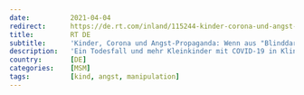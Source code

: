 ```yaml
---
date:          2021-04-04
redirect:      https://de.rt.com/inland/115244-kinder-corona-und-angst-propaganda/
title:         RT DE
subtitle:      'Kinder, Corona und Angst-Propaganda: Wenn aus "Blinddarm" und Co. schwerkranke COVID-Babys werden'
description:   'Ein Todesfall und mehr Kleinkinder mit COVID-19 in Kliniken? An der Nachricht, die von mehreren Medien und einer Nachrichtenagentur verbreitet wurde, ist wohl nur eines stimmig: Mehr Kinder wurden positiv getestet. Was ihnen fehlte, dazu gibt es keine Daten. Ein Faktencheck.'
country:       [DE]
categories:    [MSM]
tags:          [kind, angst, manipulation]
---
```

